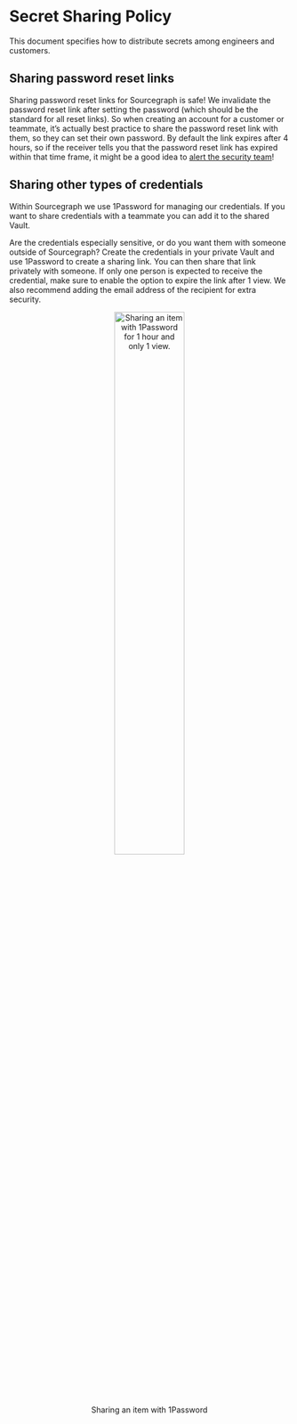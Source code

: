 # Secret Sharing Policy
This document specifies how to distribute secrets among engineers and customers.

## Sharing password reset links
Sharing password reset links for Sourcegraph is safe! We invalidate the password reset link after setting the password (which should be the standard for all reset links). So when creating an account for a customer or teammate, it’s actually best practice to share the password reset link with them, so they can set their own password. By default the link expires after 4 hours, so if the receiver tells you that the password reset link has expired within that time frame, it might be a good idea to [alert the security team](./index.md#contact)!

## Sharing other types of credentials
Within Sourcegraph we use 1Password for managing our credentials. If you want to share credentials with a teammate you can add it to the shared Vault. 

Are the credentials especially sensitive, or do you want them with someone outside of Sourcegraph? Create the credentials in your private Vault and use 1Password to create a sharing link. You can then share that link privately with someone. If only one person is expected to receive the credential, make sure to enable the option to expire the link after 1 view. We also recommend adding the email address of the recipient for extra security.


<div style="text-align: center; margin-bottom: 1rem">
  <img src="../img/sharing-with-1password.png" width="50%" alt="Sharing an item with 1Password for 1 hour and only 1 view.">
  <p>Sharing an item with 1Password</p>
</div>

